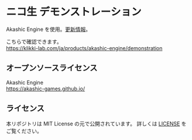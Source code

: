 # ニコ生 デモンストレーション
  Akashic Engine を使用。[更新情報](/CHANGELOG.md)。  

  こちらで確認できます。  
  https://klikki-lab.com/ja/products/akashic-engine/demonstration  
## オープンソースライセンス
 Akashic Engine  
 https://akashic-games.github.io/  
## ライセンス
 本リポジトリは MIT License の元で公開されています。 詳しくは [LICENSE](/LICENSE) をご覧ください。